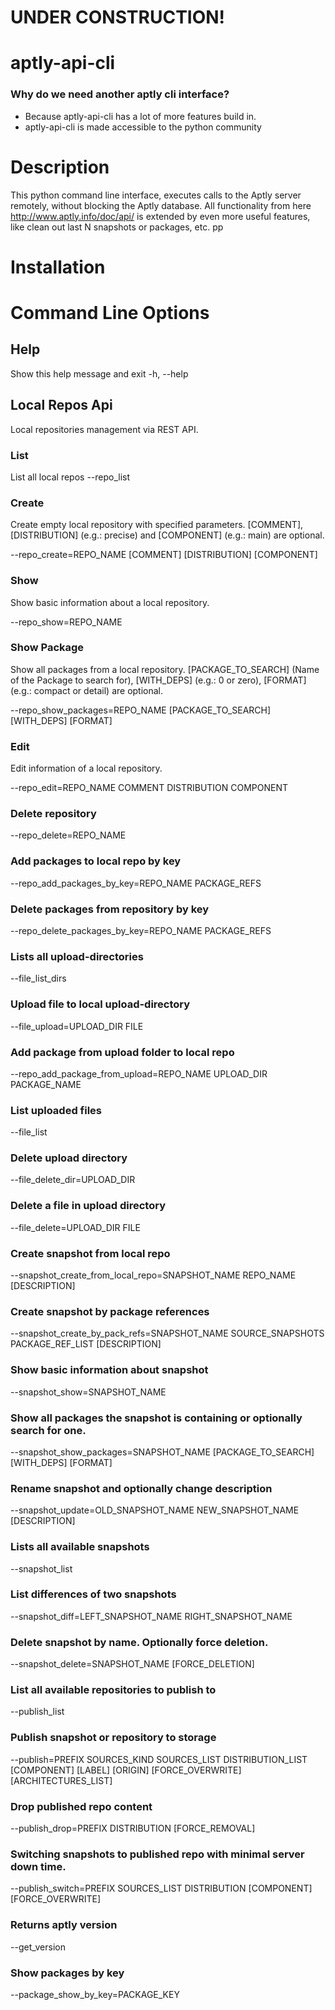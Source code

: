 # UNDER CONSTRUCTION!

# aptly-api-cli
### Why do we need another aptly cli interface?
- Because aptly-api-cli has a lot of more features build in.
- aptly-api-cli is made accessible to the python community


# Description
This python command line interface, executes calls to the Aptly server remotely, without blocking the Aptly database.
All functionality from here http://www.aptly.info/doc/api/ is extended by even more useful features, like clean out last N
snapshots or packages, etc. pp

# Installation

# Command Line Options

## Help
Show this help message and exit
-h, --help

## Local Repos Api
Local repositories management via REST API.

### List 
List all local repos
--repo_list

### Create
Create empty local repository with specified parameters. [COMMENT],  [DISTRIBUTION]  (e.g.: precise) and [COMPONENT] (e.g.: main) are optional.

--repo_create=REPO_NAME [COMMENT] [DISTRIBUTION] [COMPONENT]

### Show
Show basic information about a local repository.

--repo_show=REPO_NAME

### Show Package
Show all packages from a local repository. [PACKAGE_TO_SEARCH] (Name of the Package to search for), [WITH_DEPS] (e.g.: 0 or zero), [FORMAT] (e.g.: compact or detail) are optional.

--repo_show_packages=REPO_NAME [PACKAGE_TO_SEARCH] [WITH_DEPS] [FORMAT]

### Edit
Edit information of a local repository.  

--repo_edit=REPO_NAME COMMENT DISTRIBUTION COMPONENT


### Delete repository
--repo_delete=REPO_NAME

###  Add packages to local repo by key
--repo_add_packages_by_key=REPO_NAME PACKAGE_REFS

###  Delete packages from repository by key
--repo_delete_packages_by_key=REPO_NAME PACKAGE_REFS


### Lists all upload-directories
--file_list_dirs


### Upload file to local upload-directory 
--file_upload=UPLOAD_DIR FILE

### Add package from upload folder to local repo
--repo_add_package_from_upload=REPO_NAME UPLOAD_DIR PACKAGE_NAME

### List uploaded files
--file_list


### Delete upload directory
--file_delete_dir=UPLOAD_DIR


### Delete a file in upload directory
 --file_delete=UPLOAD_DIR FILE

### Create snapshot from local repo
--snapshot_create_from_local_repo=SNAPSHOT_NAME REPO_NAME [DESCRIPTION]


### Create snapshot by package references
--snapshot_create_by_pack_refs=SNAPSHOT_NAME SOURCE_SNAPSHOTS PACKAGE_REF_LIST [DESCRIPTION]


### Show basic information about snapshot
--snapshot_show=SNAPSHOT_NAME


### Show all packages the snapshot is containing or optionally search for one.
--snapshot_show_packages=SNAPSHOT_NAME [PACKAGE_TO_SEARCH] [WITH_DEPS] [FORMAT]


### Rename snapshot and optionally change description
--snapshot_update=OLD_SNAPSHOT_NAME NEW_SNAPSHOT_NAME [DESCRIPTION]


### Lists all available snapshots
--snapshot_list


### List differences of two snapshots
--snapshot_diff=LEFT_SNAPSHOT_NAME RIGHT_SNAPSHOT_NAME

### Delete snapshot by name. Optionally force deletion.
--snapshot_delete=SNAPSHOT_NAME [FORCE_DELETION]


### List all available repositories to publish to
--publish_list


### Publish snapshot or repository to storage
--publish=PREFIX SOURCES_KIND SOURCES_LIST DISTRIBUTION_LIST [COMPONENT] [LABEL] [ORIGIN] [FORCE_OVERWRITE] [ARCHITECTURES_LIST]


### Drop published repo content
--publish_drop=PREFIX DISTRIBUTION [FORCE_REMOVAL]


### Switching snapshots to published repo with minimal server down time.
--publish_switch=PREFIX SOURCES_LIST DISTRIBUTION [COMPONENT] [FORCE_OVERWRITE]


### Returns aptly version
--get_version


### Show packages by key
--package_show_by_key=PACKAGE_KEY

